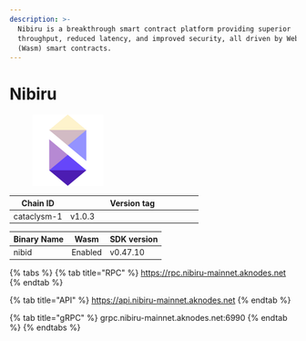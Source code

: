 ```yaml
---
description: >-
  Nibiru is a breakthrough smart contract platform providing superior
  throughput, reduced latency, and improved security, all driven by Web Assembly
  (Wasm) smart contracts.
---
```


# Nibiru

<figure><img src="../../.gitbook/assets/hg.png" alt="" width="125"><figcaption></figcaption></figure>

<table><thead><tr><th>Chain ID</th><th width="218.33333333333331">Version tag</th></tr></thead><tbody><tr><td>cataclysm-1</td><td>v1.0.3</td></tr></tbody></table>



| Binary Name | Wasm    | SDK version |
| ----------- | ------- | ----------- |
| nibid       | Enabled | v0.47.10    |

{% tabs %}
{% tab title="RPC" %}
https://rpc.nibiru-mainnet.aknodes.net
{% endtab %}

{% tab title="API" %}
https://api.nibiru-mainnet.aknodes.net
{% endtab %}

{% tab title="gRPC" %}
grpc.nibiru-mainnet.aknodes.net:6990
{% endtab %}
{% endtabs %}
